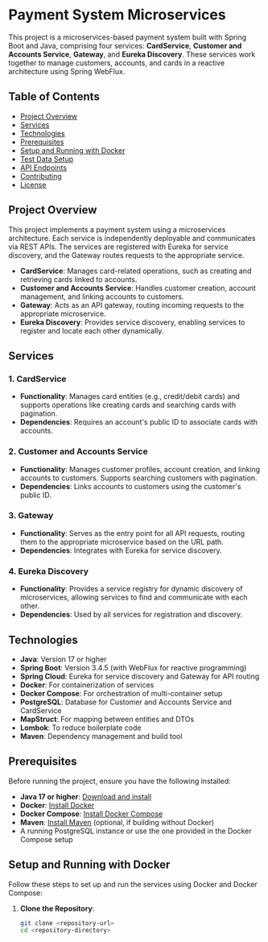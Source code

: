 # Payment System Microservices

This project is a microservices-based payment system built with Spring Boot and Java, comprising four services: **CardService**, **Customer and Accounts Service**, **Gateway**, and **Eureka Discovery**. These services work together to manage customers, accounts, and cards in a reactive architecture using Spring WebFlux.

## Table of Contents

- [Project Overview](#project-overview)
- [Services](#services)
- [Technologies](#technologies)
- [Prerequisites](#prerequisites)
- [Setup and Running with Docker](#setup-and-running-with-docker)
- [Test Data Setup](#test-data-setup)
- [API Endpoints](#api-endpoints)
- [Contributing](#contributing)
- [License](#license)

## Project Overview

This project implements a payment system using a microservices architecture. Each service is independently deployable and communicates via REST APIs. The services are registered with Eureka for service discovery, and the Gateway routes requests to the appropriate service.

- **CardService**: Manages card-related operations, such as creating and retrieving cards linked to accounts.
- **Customer and Accounts Service**: Handles customer creation, account management, and linking accounts to customers.
- **Gateway**: Acts as an API gateway, routing incoming requests to the appropriate microservice.
- **Eureka Discovery**: Provides service discovery, enabling services to register and locate each other dynamically.

## Services

### 1. CardService
- **Functionality**: Manages card entities (e.g., credit/debit cards) and supports operations like creating cards and searching cards with pagination.
- **Dependencies**: Requires an account's public ID to associate cards with accounts.

### 2. Customer and Accounts Service
- **Functionality**: Manages customer profiles, account creation, and linking accounts to customers. Supports searching customers with pagination.
- **Dependencies**: Links accounts to customers using the customer's public ID.

### 3. Gateway
- **Functionality**: Serves as the entry point for all API requests, routing them to the appropriate microservice based on the URL path.
- **Dependencies**: Integrates with Eureka for service discovery.

### 4. Eureka Discovery
- **Functionality**: Provides a service registry for dynamic discovery of microservices, allowing services to find and communicate with each other.
- **Dependencies**: Used by all services for registration and discovery.

## Technologies

- **Java**: Version 17 or higher
- **Spring Boot**: Version 3.4.5 (with WebFlux for reactive programming)
- **Spring Cloud**: Eureka for service discovery and Gateway for API routing
- **Docker**: For containerization of services
- **Docker Compose**: For orchestration of multi-container setup
- **PostgreSQL**: Database for Customer and Accounts Service and CardService
- **MapStruct**: For mapping between entities and DTOs
- **Lombok**: To reduce boilerplate code
- **Maven**: Dependency management and build tool

## Prerequisites

Before running the project, ensure you have the following installed:

- **Java 17 or higher**: [Download and install](https://www.oracle.com/java/technologies/javase/jdk17-archive-downloads.html)
- **Docker**: [Install Docker](https://docs.docker.com/get-docker/)
- **Docker Compose**: [Install Docker Compose](https://docs.docker.com/compose/install/)
- **Maven**: [Install Maven](https://maven.apache.org/install.html) (optional, if building without Docker)
- A running PostgreSQL instance or use the one provided in the Docker Compose setup

## Setup and Running with Docker

Follow these steps to set up and run the services using Docker and Docker Compose:

1. **Clone the Repository**:
   ```bash
   git clone <repository-url>
   cd <repository-directory>
